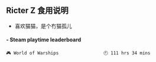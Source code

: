 ## Ricter Z 食用说明
- 喜欢猫猫，是个冇猫孤儿

<!-- steam-box start -->
#### - Steam playtime leaderboard
```text
🎮 World of Warships                 🕘 111 hrs 34 mins
```
<!-- Powered by https://github.com/YouEclipse/steam-box . -->
<!-- steam-box end -->
